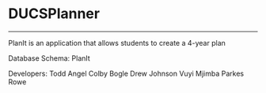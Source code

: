 # DUCSPlanner
---------------------------------------------
PlanIt is an application that allows students to create a 4-year plan

Database Schema: PlanIt

Developers:
Todd Angel
Colby Bogle
Drew Johnson
Vuyi Mjimba
Parkes Rowe
